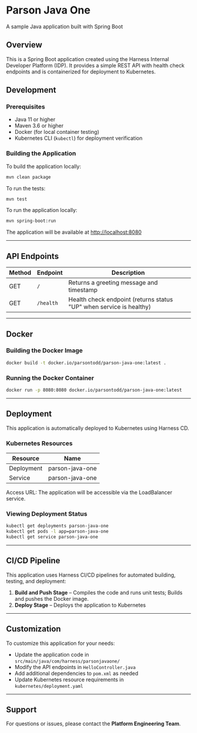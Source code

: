 # Parson Java One

A sample Java application built with Spring Boot

## Overview

This is a Spring Boot application created using the Harness Internal Developer Platform (IDP). It provides a simple REST API with health check endpoints and is containerized for deployment to Kubernetes.

## Development

### Prerequisites

- Java 11 or higher  
- Maven 3.6 or higher  
- Docker (for local container testing)  
- Kubernetes CLI (`kubectl`) for deployment verification  

### Building the Application

To build the application locally:

```bash
mvn clean package
```

To run the tests:

```bash
mvn test
```

To run the application locally:

```bash
mvn spring-boot:run
```

The application will be available at [http://localhost:8080](http://localhost:8080)

---

## API Endpoints

| Method | Endpoint | Description |
|---------|-----------|-------------|
| GET | `/` | Returns a greeting message and timestamp |
| GET | `/health` | Health check endpoint (returns status "UP" when service is healthy) |

---

## Docker

### Building the Docker Image

```bash
docker build -t docker.io/parsontodd/parson-java-one:latest .
```

### Running the Docker Container

```bash
docker run -p 8080:8080 docker.io/parsontodd/parson-java-one:latest
```

---

## Deployment

This application is automatically deployed to Kubernetes using Harness CD.

### Kubernetes Resources

| Resource | Name |
|-----------|------|
| Deployment | parson-java-one |
| Service | parson-java-one |

Access URL: The application will be accessible via the LoadBalancer service.

### Viewing Deployment Status

```bash
kubectl get deployments parson-java-one
kubectl get pods -l app=parson-java-one
kubectl get service parson-java-one
```

---

## CI/CD Pipeline

This application uses Harness CI/CD pipelines for automated building, testing, and deployment:

1. **Build and Push Stage** – Compiles the code and runs unit tests; Builds and pushes the Docker image.  
3. **Deploy Stage** – Deploys the application to Kubernetes  

---

## Customization

To customize this application for your needs:

- Update the application code in `src/main/java/com/harness/parsonjavaone/`  
- Modify the API endpoints in `HelloController.java`  
- Add additional dependencies to `pom.xml` as needed  
- Update Kubernetes resource requirements in `kubernetes/deployment.yaml`  

---

## Support

For questions or issues, please contact the **Platform Engineering Team**.

